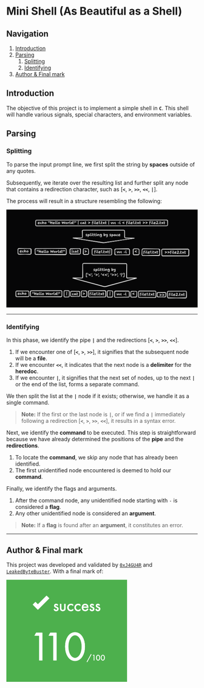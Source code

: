 # Mini Shell (As Beautiful as a Shell)

## Navigation

1. [Introduction](#introduction)
2. [Parsing](#parsing)
    1. [Splitting](#splitting)
    2. [Identifying](#identifying)
3. [Author & Final mark](#author--final-mark)

## Introduction

The objective of this project is to implement a simple shell in **`C`**. This shell will handle various signals, special characters, and environment variables.

## Parsing

### Splitting

To parse the input prompt line, we first split the string by **spaces** outside of any quotes.

Subsequently, we iterate over the resulting list and further split any node that contains a redirection character, such as [**`<`**, **`>`**, **`>>`**, **`<<`**, **`|`**].

The process will result in a structure resembling the following:

![demonstration](./demo.png)

---

### Identifying

In this phase, we identify the pipe **`|`** and the redirections [**`<`**, **`>`**, **`>>`**, **`<<`**].

1. If we encounter one of [**`<`**, **`>`**, **`>>`**], it signifies that the subsequent node will be a **file**.
2. If we encounter **`<<`**, it indicates that the next node is a **delimiter** for the **heredoc**.
3. If we encounter **`|`**, it signifies that the next set of nodes, up to the next **`|`** or the end of the list, forms a separate command.

We then split the list at the **`|`** node if it exists; otherwise, we handle it as a single command.

> **Note:** If the first or the last node is **`|`**, or if we find a **`|`** immediately following a redirection [**`<`**, **`>`**, **`>>`**, **`<<`**], it results in a syntax error.

Next, we identify the **command** to be executed. This step is straightforward because we have already determined the positions of the **pipe** and the **redirections**.

1. To locate the **command**, we skip any node that has already been identified.
2. The first unidentified node encountered is deemed to hold our **command**.

Finally, we identify the flags and arguments.

1. After the command node, any unidentified node starting with `-` is considered a **flag**.
2. Any other unidentified node is considered an **argument**.

> **Note:** If a **flag** is found after an **argument**, it constitutes an error.

---

## Author & Final mark

This project was developed and validated by [`0xJ4GU4R`](https://github.com/jaguar-ks) and [`LeakedByteBuster`](https://github.com/LeakedByteBuster). With a final mark of:

![final_mark](./mark.png)
